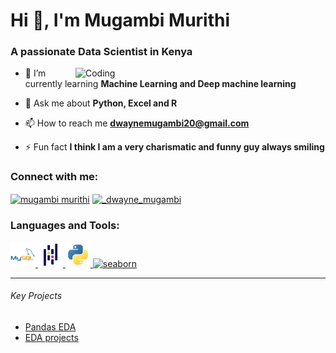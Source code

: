 <h1 align="left">Hi 👋, I'm Mugambi Murithi</h1>
<h3 align="left">A passionate Data Scientist in Kenya</h3>
<img align="right" alt="Coding" width="400" src="https://miro.medium.com/max/1400/1*U3WRRwLx3zeDkHmIVGLJdw.gif">



- 🌱 I’m currently learning **Machine Learning and Deep machine learning**

- 💬 Ask me about **Python, Excel and R**

- 📫 How to reach me **dwaynemugambi20@gmail.com**

- ⚡ Fun fact **I think I am a very charismatic and funny guy always smiling**

<h3 align="left">Connect with me:</h3>
<p align="left">
<a href="https://linkedin.com/in/mugambi-murithi-98b0b1185/" target="blank"><img align="center" src="https://raw.githubusercontent.com/rahuldkjain/github-profile-readme-generator/master/src/images/icons/Social/linked-in-alt.svg" alt="mugambi murithi" height="30" width="40" /></a>
<a href="https://instagram.com/_dwayne_mugambi" target="blank"><img align="center" src="https://raw.githubusercontent.com/rahuldkjain/github-profile-readme-generator/master/src/images/icons/Social/instagram.svg" alt="_dwayne_mugambi" height="30" width="40" /></a>
</p>

<h3 align="left">Languages and Tools:</h3>
<p align="left"> <a href="https://www.mysql.com/" target="_blank" rel="noreferrer"> <img src="https://raw.githubusercontent.com/devicons/devicon/master/icons/mysql/mysql-original-wordmark.svg" alt="mysql" width="40" height="40"/> </a> <a href="https://pandas.pydata.org/" target="_blank" rel="noreferrer"> <img src="https://raw.githubusercontent.com/devicons/devicon/2ae2a900d2f041da66e950e4d48052658d850630/icons/pandas/pandas-original.svg" alt="pandas" width="40" height="40"/> </a> <a href="https://www.python.org" target="_blank" rel="noreferrer"> <img src="https://raw.githubusercontent.com/devicons/devicon/master/icons/python/python-original.svg" alt="python" width="40" height="40"/> </a> <a href="https://seaborn.pydata.org/" target="_blank" rel="noreferrer"> <img src="https://seaborn.pydata.org/_images/logo-mark-lightbg.svg" alt="seaborn" width="40" height="40"/> </a> </p>

----------------

###### Key Projects 

- [Pandas EDA](https://github.com/Mugambi99/Explanatory-Data-Analysis)
- [EDA projects](https://github.com/Mugambi99/EDA-Projects-)
